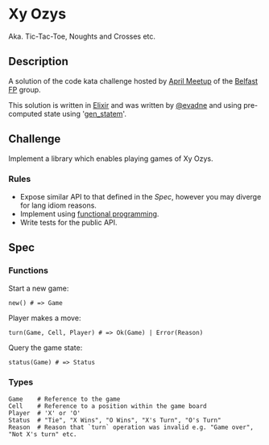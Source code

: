 # Xy Ozys

Aka. Tic-Tac-Toe, Noughts and Crosses etc.

## Description

A solution of the code kata challenge hosted by [April Meetup](https://www.meetup.com/BelfastFP/events/260305305/) of the [Belfast FP](https://www.meetup.com/BelfastFP/) group. 

This solution is written in [Elixir](https://elixir-lang.org/) and was written by [@evadne](http://github.com/evadne) and using pre-computed state using '[gen_statem](http://erlang.org/doc/man/gen_statem.html)'. 


## Challenge

Implement a library which enables playing games of Xy Ozys.

### Rules

* Expose similar API to that defined in the _Spec_, however you may diverge for lang idiom reasons.
* Implement using [functional programming](https://en.wikipedia.org/wiki/Functional_programming).
* Write tests for the public API.

## Spec

### Functions

Start a new game:
```
new() # => Game
```

Player makes a move:
```
turn(Game, Cell, Player) # => Ok(Game) | Error(Reason)
```

Query the game state:
```
status(Game) # => Status
```

### Types

```
Game    # Reference to the game
Cell    # Reference to a position within the game board
Player  # 'X' or 'O'
Status  # "Tie", "X Wins", "O Wins", "X's Turn", "O's Turn"
Reason  # Reason that `turn` operation was invalid e.g. "Game over", "Not X's turn" etc.
```
